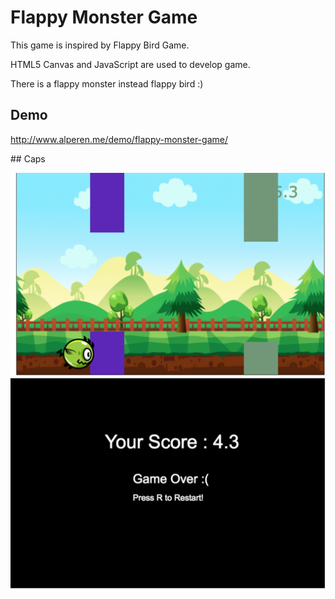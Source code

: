 # Flappy Monster Game

This game is inspired by Flappy Bird Game.

HTML5 Canvas and JavaScript are used to develop game. 

There is a flappy monster instead flappy bird :)

## Demo

http://www.alperen.me/demo/flappy-monster-game/

## Caps 

![](https://github.com/alperentalaslioglu/flappy-monster-game/raw/master/gameplaying.png)
![](https://github.com/alperentalaslioglu/flappy-monster-game/raw/master/gameover.png)

